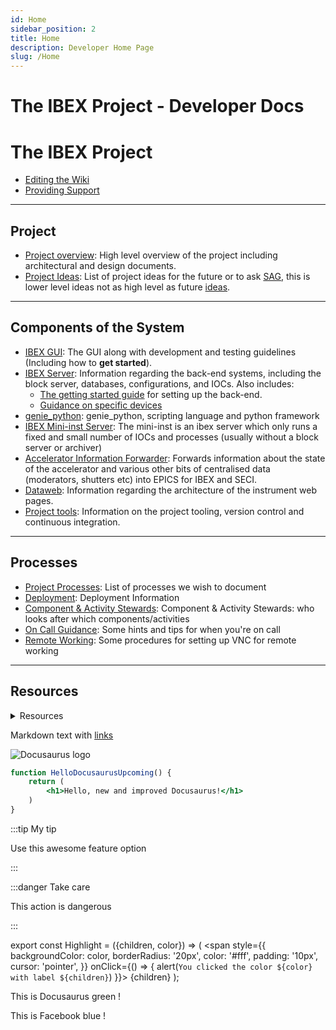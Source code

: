 ```yaml
---
id: Home
sidebar_position: 2
title: Home
description: Developer Home Page
slug: /Home
---
```


# The IBEX Project - Developer Docs

# The IBEX Project

- [Editing the Wiki](https://github.com/ISISComputingGroup/ibex_developers_manual/wiki/Editing-the-Wiki)
- [Providing Support](https://github.com/ISISComputingGroup/ibex_developers_manual/wiki/Providing-Support)

---

## Project 
- [Project overview](/docs/Home/project_overview): High level overview of the project including architectural and design documents.
- [Project Ideas](/docs/Home/project_ideas): List of project ideas for the future or to ask [SAG](https://stfc365.sharepoint.com/sites/IBEXSAG), this is lower level ideas not as high level as future [ideas](https://github.com/ISISComputingGroup/IBEX/wiki/Future-Ideas).


---

## Components of the System

- [IBEX GUI](/docs/Home/The_GUI): The GUI along with development and testing guidelines (Including how to **get started**). 
- [IBEX Server](/docs/Home/The_Backend_System): Information regarding the back-end systems, including the block server, databases, configurations, and IOCs. Also includes:
  * [The getting started guide](Home/First_time_installing_and_building) for setting up the back-end.
  * [Guidance on specific devices](Home/Specific_Device_IOC)
- [genie_python](Home/genie_python): genie_python, scripting language and python framework
- [IBEX Mini-inst Server](Home/Configure_Mini_Inst): The mini-inst is an ibex server which only runs a fixed and small number of IOCs and processes (usually without a block server or archiver)
- [Accelerator Information Forwarder](Home/Beam_Status_Shutter_accelerator_and_moderator_information): Forwards information about the state of the accelerator and various other bits of centralised data (moderators, shutters etc) into EPICS for IBEX and SECI.
- [Dataweb](Home/Web_Dashboard): Information regarding the architecture of the instrument web pages.
- [Project tools](Home/Project_Tools): Information on the project tooling, version control and continuous integration.

---

## Processes

- [Project Processes](Home/Processes): List of processes we wish to document
- [Deployment](https://github.com/ISISComputingGroup/ibex_developers_manual/wiki/Deployment): Deployment Information
- [Component & Activity Stewards](https://github.com/ISISComputingGroup/ibex_developers_manual/wiki/Component-&-Activity-Stewards): Component & Activity Stewards: who looks after which components/activities
- [On Call Guidance](https://github.com/ISISComputingGroup/ibex_developers_manual/wiki/Providing-Support): Some hints and tips for when you're on call
- [Remote Working](https://github.com/ISISComputingGroup/ibex_developers_manual/wiki/Remote-Working): Some procedures for setting up VNC for remote working

---

## Resources
<details>
<summary>Resources</summary>
<div>
    <li><a class="dropdown_list" href="https://github.com/ISISComputingGroup/ibex_developers_manual/wiki/Training-Instrument-Scientists-in-IBEX">Training</a>: Information about running IBEX and genie_python training courses</li>
    <li><a class="dropdown_list" href="https://github.com/ISISComputingGroup/ibex_developers_manual/wiki/New-Starters">New Starters </a>: Resources for new team members</li>
    <li><a class="dropdown_list" href="https://github.com/ISISComputingGroup/ibex_developers_manual/wiki/Glossary">Glossary </a>: Glossary of terms </li>
    <li><a class="dropdown_list" href="https://github.com/ISISComputingGroup/ibex_developers_manual/wiki/links-and-resources">Other Links and Resources </a>: Page of links and resources not in this wiki</li>
    <li><a class="dropdown_list" href="https://github.com/ISISComputingGroup/ibex_developers_manual/wiki/trouble-shooting-pages">Trouble Shooting Pages </a>: Pages that link to trouble shooting of various kinds</li>
    <li><a class="dropdown_list" href="https://github.com/ISISComputingGroup/ibex_developers_manual/wiki/galils-under-seci">Galils Under SECI </a>: Pages that link to information on control of Galils under SECI</li>
    <li><a class="dropdown_list" href="https://github.com/ISISNeutronMuon/InstrumentScripts/wiki">Python shared scripts (also know as shared instrument scripts) </a>: Start of an area to share scripts between instruments</li>
    <li><a class="dropdown_list" href="https://github.com/ISISComputingGroup/ibex_developers_manual/wiki/Shared-utility-scripts">Shared utility scripts </a>: An area to document any utility scripts for us to use</li>
    <li><a class="dropdown_list" href="https://stfc365.sharepoint.com/sites/IBEXSAG">SAG</a>: Sharepoint site for Scientific Advisory Group (SAG) material.</li>

</div>
</details>




















Markdown text with [links](./hello.md)

![Docusaurus logo](/img/docusaurus.png)

```jsx title="src/components/HelloDocusaurus.js"
function HelloDocusaurusUpcoming() {
    return (
        <h1>Hello, new and improved Docusaurus!</h1>
    )
}
```

:::tip My tip

Use this awesome feature option

:::

:::danger Take care

This action is dangerous

:::


export const Highlight = ({children, color}) => (
  <span
    style={{
      backgroundColor: color,
      borderRadius: '20px',
      color: '#fff',
      padding: '10px',
      cursor: 'pointer',
    }}
    onClick={() => {
      alert(`You clicked the color ${color} with label ${children}`)
    }}>
    {children}
  </span>
);

This is <Highlight color="#25c2a0">Docusaurus green</Highlight> !

This is <Highlight color="#1877F2">Facebook blue</Highlight> !
